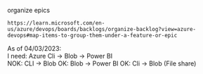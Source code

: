 organize epics
```
https://learn.microsoft.com/en-us/azure/devops/boards/backlogs/organize-backlog?view=azure-devops#map-items-to-group-them-under-a-feature-or-epic
```

As of 04/03/2023:  
I need: Azure Cli -> Blob -> Power BI  
   NOK: CLI -> Blob
   OK:  Blob -> Power BI
   OK:  Cli -> Blob (File share)
